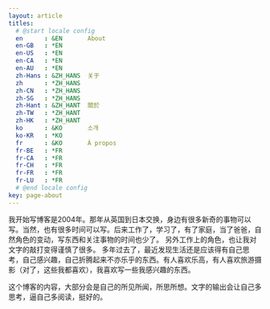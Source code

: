 ```yaml
---
layout: article
titles:
  # @start locale config
  en      : &EN       About
  en-GB   : *EN
  en-US   : *EN
  en-CA   : *EN
  en-AU   : *EN
  zh-Hans : &ZH_HANS  关于
  zh      : *ZH_HANS
  zh-CN   : *ZH_HANS
  zh-SG   : *ZH_HANS
  zh-Hant : &ZH_HANT  關於
  zh-TW   : *ZH_HANT
  zh-HK   : *ZH_HANT
  ko      : &KO       소개
  ko-KR   : *KO
  fr      : &KO       À propos
  fr-BE   : *FR
  fr-CA   : *FR
  fr-CH   : *FR
  fr-FR   : *FR
  fr-LU   : *FR
  # @end locale config
key: page-about
---
```


我开始写博客是2004年。那年从英国到日本交换，身边有很多新奇的事物可以写。当然，也有很多时间可以写。后来工作了，学习了，有了家庭，当了爸爸，自然角色的变动，写东西和关注事物的时间也少了。 另外工作上的角色，也让我对文字的敲打变得谨慎了很多。 多年过去了，最近发现生活还是应该得有自己思考，自己感兴趣，自己折腾起来不亦乐乎的东西。有人喜欢乐高，有人喜欢旅游摄影（对了，这些我都喜欢），我喜欢写一些我感兴趣的东西。

这个博客的内容，大部分会是自己的所见所闻，所思所想。文字的输出会让自己多思考，逼自己多阅读，挺好的。
